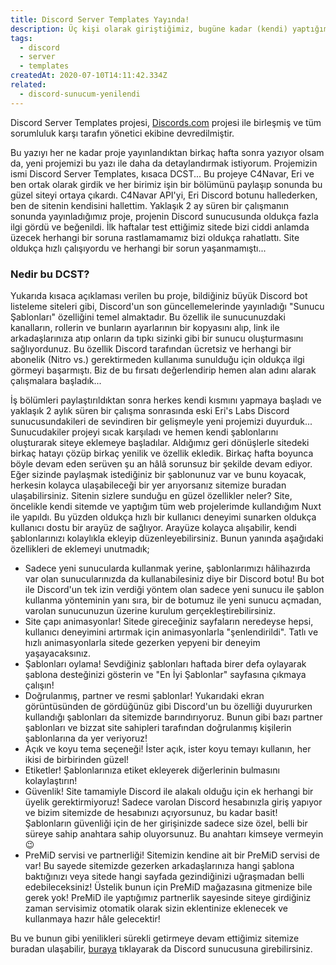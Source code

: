 ```yaml
---
title: Discord Server Templates Yayında!
description: Üç kişi olarak giriştiğimiz, bugüne kadar (kendi) yaptığım en büyük proje olan Discord Server Templates, sonunda yayına geçti!
tags:
  - discord
  - server
  - templates
createdAt: 2020-07-10T14:11:42.334Z
related:
  - discord-sunucum-yenilendi
---
```


<blog-notification>Discord Server Templates projesi, [Discords.com](https://discords.com/templates) projesi ile birleşmiş ve tüm sorumluluk karşı tarafın yönetici ekibine devredilmiştir.</blog-notification>

Bu yazıyı her ne kadar proje yayınlandıktan birkaç hafta sonra yazıyor olsam da, yeni projemizi bu yazı ile daha da detaylandırmak istiyorum. Projemizin ismi Discord Server Templates, kısaca DCST... Bu projeye C4Navar, Eri ve ben ortak olarak girdik ve her birimiz işin bir bölümünü paylaşıp sonunda bu güzel siteyi ortaya çıkardı. C4Navar API'yi, Eri Discord botunu hallederken, ben de sitenin kendisini hallettim. Yaklaşık 2 ay süren bir çalışmanın sonunda yayınladığımız proje, projenin Discord sunucusunda oldukça fazla ilgi gördü ve beğenildi. İlk haftalar test ettiğimiz sitede bizi ciddi anlamda üzecek herhangi bir soruna rastlamamamız bizi oldukça rahatlattı. Site oldukça hızlı çalışıyordu ve herhangi bir sorun yaşanmamıştı...

### Nedir bu DCST?

Yukarıda kısaca açıklaması verilen bu proje, bildiğiniz büyük Discord bot listeleme siteleri gibi, Discord'un son güncellemelerinde yayınladığı "Sunucu Şablonları" özelliğini temel almaktadır. Bu özellik ile sunucunuzdaki kanalların, rollerin ve bunların ayarlarının bir kopyasını alıp, link ile arkadaşlarınıza atıp onların da tıpkı sizinki gibi bir sunucu oluşturmasını sağlıyordunuz. Bu özellik Discord tarafından ücretsiz ve herhangi bir abonelik (Nitro vs.) gerektirmeden kullanıma sunulduğu için oldukça ilgi görmeyi başarmıştı. Biz de bu fırsatı değerlendirip hemen alan adını alarak çalışmalara başladık...

<smart-image src="https://i.imgur.com/m64yr7b.jpg"></smart-image>

İş bölümleri paylaştırıldıktan sonra herkes kendi kısmını yapmaya başladı ve yaklaşık 2 aylık süren bir çalışma sonrasında eski Eri's Labs Discord sunucusundakileri de sevindiren bir gelişmeyle yeni projemizi duyurduk... Sunucudakiler projeyi sıcak karşıladı ve hemen kendi şablonlarını oluşturarak siteye eklemeye başladılar. Aldığımız geri dönüşlerle sitedeki birkaç hatayı çözüp birkaç yenilik ve özellik ekledik. Birkaç hafta boyunca böyle devam eden serüven şu an hâlâ sorunsuz bir şekilde devam ediyor. Eğer sizinde paylaşmak istediğiniz bir şablonunuz var ve bunu koyacak, herkesin kolayca ulaşabileceği bir yer arıyorsanız sitemize buradan ulaşabilirsiniz.
Sitenin sizlere sunduğu en güzel özellikler neler?
Site, öncelikle kendi sitemde ve yaptığım tüm web projelerimde kullandığım Nuxt ile yapıldı. Bu yüzden oldukça hızlı bir kullanıcı deneyimi sunarken oldukça kullanıcı dostu bir arayüz de sağlıyor. Arayüze kolayca alışabilir, kendi şablonlarınızı kolaylıkla ekleyip düzenleyebilirsiniz. Bunun yanında aşağıdaki özellikleri de eklemeyi unutmadık;

- Sadece yeni sunucularda kullanmak yerine, şablonlarımızı hâlihazırda var olan sunucularınızda da kullanabilesiniz diye bir Discord botu! Bu bot ile Discord'un tek izin verdiği yöntem olan sadece yeni sunucu ile şablon kullanma yönteminin yanı sıra, bir de botumuz ile yeni sunucu açmadan, varolan sunucunuzun üzerine kurulum gerçekleştirebilirsiniz.
- Site çapı animasyonlar! Sitede gireceğiniz sayfaların neredeyse hepsi, kullanıcı deneyimini artırmak için animasyonlarla "şenlendirildi". Tatlı ve hızlı animasyonlarla sitede gezerken yepyeni bir deneyim yaşayacaksınız.
- Şablonları oylama! Sevdiğiniz şablonları haftada birer defa oylayarak şablona desteğinizi gösterin ve "En İyi Şablonlar" sayfasına çıkmaya çalışın!
- Doğrulanmış, partner ve resmi şablonlar! Yukarıdaki ekran görüntüsünden de gördüğünüz gibi Discord'un bu özelliği duyururken kullandığı şablonları da sitemizde barındırıyoruz. Bunun gibi bazı partner şablonları ve bizzat site sahipleri tarafından doğrulanmış kişilerin şablonlarına da yer veriyoruz!
- Açık ve koyu tema seçeneği! İster açık, ister koyu temayı kullanın, her ikisi de birbirinden güzel!
- Etiketler! Şablonlarınıza etiket ekleyerek diğerlerinin bulmasını kolaylaştırın!
- Güvenlik! Site tamamiyle Discord ile alakalı olduğu için ek herhangi bir üyelik gerektirmiyoruz! Sadece varolan Discord hesabınızla giriş yapıyor ve bizim sitemizde de hesabınızı açıyorsunuz, bu kadar basit! Şablonların güvenliği için de her girişinizde sadece size özel, belli bir süreye sahip anahtara sahip oluyorsunuz. Bu anahtarı kimseye vermeyin 😉
- PreMiD servisi ve partnerliği! Sitemizin kendine ait bir PreMiD servisi de var! Bu sayede sitemizde gezerken arkadaşlarınıza hangi şablona baktığınızı veya sitede hangi sayfada gezindiğinizi uğraşmadan belli edebileceksiniz! Üstelik bunun için PreMiD mağazasına gitmenize bile gerek yok! PreMiD ile yaptığımız partnerlik sayesinde siteye girdiğiniz zaman servisimiz otomatik olarak sizin eklentinize eklenecek ve kullanmaya hazır hâle gelecektir!

Bu ve bunun gibi yenilikleri sürekli getirmeye devam ettiğimiz sitemize buradan ulaşabilir, [buraya](https://discordtemplates.com) tıklayarak da Discord sunucusuna girebilirsiniz.
